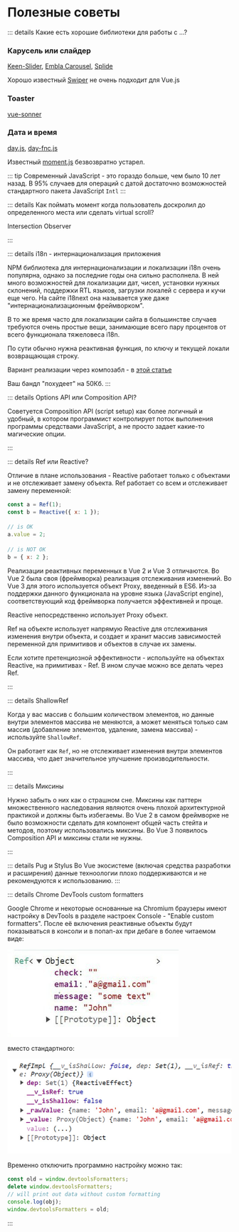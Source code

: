 # Полезные советы

::: details Какие есть хорошие библиотеки для работы с ...?

### Карусель или слайдер

[Keen-Slider](https://keen-slider.io/), [Embla Carousel](https://www.embla-carousel.com/), [Splide](https://splidejs.com/)

Хорошо известный [Swiper](https://swiperjs.com/) не очень подходит для Vue.js

### Toaster

[vue-sonner](https://vue-sonner.vercel.app/)

### Дата и время

[day.js](https://day.js.org/), [day-fnc.js](https://date-fns.org/)

Известный [moment.js](https://momentjs.com/) безвозвратно устарел.

::: tip
Современный JavaScript - это гораздо больше, чем было 10 лет назад. В 95% случаев для операций с датой достаточно возможностей стандартного пакета JavaScript `Intl`
:::

::: details Как поймать момент когда пользователь доскролил до определенного места или сделать virtual scroll?

Intersection Observer

:::

<!-- В тройке есть только один кейс протекания. -->
<!-- Когда классы корневого элемента компонента совпадают с классами родителя. -->

::: details i18n - интернационализация приложения

NPM библиотека для интернационализации и локализации i18n очень популярна, однако за последние годы она сильно располнела. В ней много возможностей для локализации дат, чисел, установки нужных склонений, поддержки RTL языков, загрузки локалей с сервера и кучи еще чего. На сайте i18next она называется уже даже "интернационализационным фреймворком".

В то же время часто для локализации сайта в большинстве случаев требуются очень простые вещи, занимающие всего пару процентов от всего функционала тяжеловеса i18n.

По сути обычно нужна реактивная функция, по ключу и текущей локали возвращающая строку.

Вариант реализации через композабл - в [этой статье](https://habr.com/ru/articles/736530/)

Ваш бандл "похудеет" на 50Кб.
:::

::: details Options API или Composition API?

Советуется Composition API (script setup) как более логичный и удобный, в котором программист контролирует поток выполнения программы средствами JavaScript, а не просто задает какие-то магические опции.

:::

::: details Ref или Reactive?

Отличие в плане использования - Reactive работает только с объектами и не отслеживает замену объекта. Ref работает со всем и отслеживает замену переменной:

```js
const a = Ref(1);
const b = Reactive({ x: 1 });

// is OK
a.value = 2;

// is NOT OK
b = { x: 2 };
```

Реализации реактивных переменных в Vue 2 и Vue 3 отличаются. Во Vue 2 была своя (фреймворка) реализация отслеживания изменений. Во Vue 3 для этого используется объект Proxy, введенный в ES6. Из-за поддержки данного функционала на уровне языка (JavaScript engine), соответствующий код фреймворка получается эффективней и проще.

Reactive непосредственно использует Proxy объект.

Ref на объекте использует напрямую Reactive для отслеживания изменения внутри объекта, и создает и хранит массив зависимостей переменной для примитивов и объектов в случае их замены.

Если хотите претенциозной эффективности - используйте на объектах Reactive, на примитивах - Ref. В ином случае можно все делать через Ref.

:::

::: details ShallowRef

Когда у вас массив с большим количеством элементов, но данные внутри элементов массива не меняются, а может меняться только сам массив (добавление элементов, удаление, замена массива) - используйте `ShallowRef`.

Он работает как `Ref`, но не отслеживает изменения внутри элементов массива, что дает значительное улучшение производительности.

:::

::: details Миксины

Нужно забыть о них как о страшном сне. Миксины как паттерн множественного наследования являются очень плохой архитектурной практикой и должны быть избегаемы. Во Vue 2 в самом фреймворке не было возможности сделать для компонент общей часть стейта и методов, поэтому использовались миксины. Во Vue 3 появилось Composition API и миксины стали не нужны.

:::

::: details Pug и Stylus
Во Vue экосистеме (включая средства разработки и расширения) данные техноологии плохо поддерживаются и не рекомендуются к использованию.
:::

::: details Chrome DevTools custom formatters

Google Chrome  и некоторые основанные на Chromium браузеры имеют настройку в DevTools в разделе настроек Console - "Enable custom formatters". После её включения реактивные объекты будут показываться в консоли и в попап-ах при дебаге в более читаемом виде:

![image](/images/faq/chrome-formatter-1.jpg)

вместо стандартного:

![image](/images/faq/chrome-formatter-2.jpg)

Временно отключить программно настройку можно так:

```js
const old = window.devtoolsFormatters;
delete window.devtoolsFormatters;
// will print out data without custom formatting
console.log(obj);
window.devtoolsFormatters = old;
```

:::
